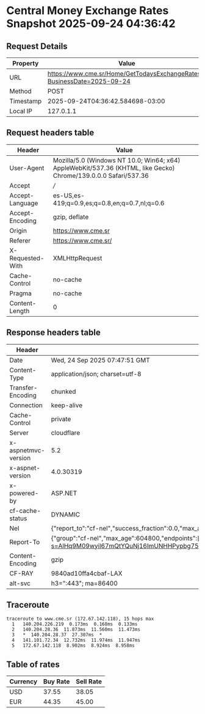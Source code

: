 # Central Money Exchange Rates Snapshot 2025-09-24 04:36:42
## Request Details

| Property | Value |
|----------|-------|
| URL | https://www.cme.sr/Home/GetTodaysExchangeRates/?BusinessDate=2025-09-24 |
| Method | POST |
| Timestamp | 2025-09-24T04:36:42.584698-03:00 |
| Local IP | 127.0.1.1 |
    
## Request headers table

| Header | Value |
|--------|-------|
| User-Agent | Mozilla/5.0 (Windows NT 10.0; Win64; x64) AppleWebKit/537.36 (KHTML, like Gecko) Chrome/139.0.0.0 Safari/537.36 |
| Accept | */* |
| Accept-Language | es-US,es-419;q=0.9,es;q=0.8,en;q=0.7,nl;q=0.6 |
| Accept-Encoding | gzip, deflate |
| Origin | https://www.cme.sr |
| Referer | https://www.cme.sr/ |
| X-Requested-With | XMLHttpRequest |
| Cache-Control | no-cache |
| Pragma | no-cache |
| Content-Length | 0 |

    
## Response headers table
| Header | Value |
|--------|-------|
| Date | Wed, 24 Sep 2025 07:47:51 GMT |
| Content-Type | application/json; charset=utf-8 |
| Transfer-Encoding | chunked |
| Connection | keep-alive |
| Cache-Control | private |
| Server | cloudflare |
| x-aspnetmvc-version | 5.2 |
| x-aspnet-version | 4.0.30319 |
| x-powered-by | ASP.NET |
| cf-cache-status | DYNAMIC |
| Nel | {"report_to":"cf-nel","success_fraction":0.0,"max_age":604800} |
| Report-To | {"group":"cf-nel","max_age":604800,"endpoints":[{"url":"https://a.nel.cloudflare.com/report/v4?s=AlHq9M09wyil67mQtYQuNj16ImUNHHPypbg75YCPRJafqtEa6e%2B9Mh7Dc0i3H6K5pxhhTzc9gYqxJyCTlDzJAXb%2FHbmBTwm5XHs%3D"}]} |
| Content-Encoding | gzip |
| CF-RAY | 9840ad10ffa4cbaf-LAX |
| alt-svc | h3=":443"; ma=86400 |

## Traceroute 

```
traceroute to www.cme.sr (172.67.142.118), 15 hops max
  1   140.204.226.219  0.173ms  0.168ms  0.133ms 
  2   140.204.28.36  11.873ms  11.560ms  11.473ms 
  3   *  140.204.28.37  27.307ms  * 
  4   141.101.72.34  12.732ms  11.974ms  11.947ms 
  5   172.67.142.118  8.902ms  8.924ms  8.958ms 

```


## Table of rates

| Currency | Buy Rate | Sell Rate |
|----------|----------|-----------|
| USD | 37.55 | 38.05 |
| EUR | 44.35 | 45.00 |
